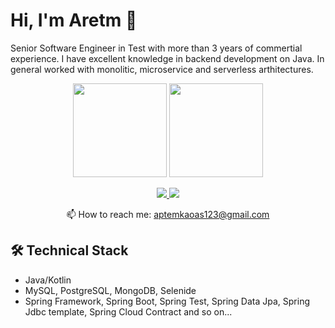 # Hi, I'm Aretm 👋
Senior Software Engineer in Test with more than 3 years of commertial experience. I have excellent knowledge in backend development on Java.
In general worked with monolitic, microservice and serverless arthitectures.

<p align='center'>
   <a href="https://github-readme-stats.vercel.app/api?username=Apte-m&show_icons=true&count_private=true"><img
           height=150
           src="https://github-readme-stats.vercel.app/api?username=romankh3&show_icons=true&count_private=true"/></a>
   <a href="[https://github.com/romankh3/github-readme-stats](https://github.com/Apte-m)"><img height=150
                                                                  src="https://github-readme-stats.vercel.app/api/top-langs/?username=Apte-m&layout=compact"/></a>
</p>

<p align='center'>
   <a href="[https://www.linkedin.com/in/romankh3/](https://www.linkedin.com/in/artem-odintsov-579b0b20b/)">
       <img src="https://img.shields.io/badge/linkedin-%230077B5.svg?&style=for-the-badge&logo=linkedin&logoColor=white"/>
   </a>
   <a href="https://t.me/Odintsov_Aptem">
       <img src="https://img.shields.io/badge/Telegram-2CA5E0?style=for-the-badge&logo=telegram&logoColor=white"/>
   </a>
<p align='center'>
   📫 How to reach me: <a href='mailto:aptemkaoas123@gmail.com'>aptemkaoas123@gmail.com</a>
</p>


## 🛠 Technical Stack
*   Java/Kotlin
*   MySQL, PostgreSQL, MongoDB, Selenide
*   Spring Framework, Spring Boot, Spring Test, Spring Data Jpa, Spring Jdbc template, Spring Cloud Contract and so on...
 

<div align="center" style="margin: 40px 0">
   <a href="[https://github-profile-views-counter](https://github.com/Apte-m)">
   
   </a>
</div>
